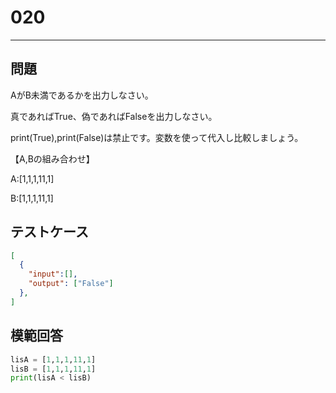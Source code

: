 
# 020

---

## 問題

AがB未満であるかを出力しなさい。

真であればTrue、偽であればFalseを出力しなさい。

print(True),print(False)は禁止です。変数を使って代入し比較しましょう。

【A,Bの組み合わせ】

A:[1,1,1,11,1]

B:[1,1,1,11,1]

## テストケース

```json
[
  {
    "input":[],
    "output": ["False"]
  },
]
```

## 模範回答

```python
lisA = [1,1,1,11,1]
lisB = [1,1,1,11,1]
print(lisA < lisB)
```
